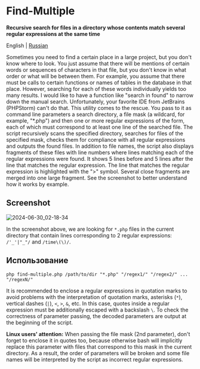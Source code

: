 # Find-Multiple
**Recursive search for files in a directory whose contents match several regular expressions at the same time**

English | [Russian](README_RU.md)

Sometimes you need to find a certain place in a large project, but you don't know where to look. You just assume that there will be mentions of certain words or sequences of characters in that file, but you don't know in what order or what will be between them. For example, you assume that there must be calls to certain functions or names of tables in the database in that place. However, searching for each of these words individually yields too many results. I would like to have a function like "search in found" to narrow down the manual search. Unfortunately, your favorite IDE from JetBrains (PHPStorm) can't do that. This utility comes to the rescue. You pass to it as command line parameters a search directory, a file mask (a wildcard, for example, "*.php") and then one or more regular expressions of the form, each of which must correspond to at least one line of the searched file. The script recursively scans the specified directory, searches for files of the specified mask, checks them for compliance with all regular expressions and outputs the found files. In addition to file names, the script also displays fragments of these files with line numbers where lines matching each of the regular expressions were found. It shows 5 lines before and 5 lines after the line that matches the regular expression. The line that matches the regular expression is highlighted with the ">" symbol. Several close fragments are merged into one large fragment. See the screenshot to better understand how it works by example.

## Screenshot
![2024-06-30_02-18-34](https://github.com/gugglegum/find-multiple/assets/1580712/020740cb-5cb9-4541-896f-08635cd86e3b)

In the screenshot above, we are looking for `*.php` files in the current directory that contain lines corresponding to 2 regular expressions: `/'_'|"_"/` and `/time\(\)/`.

## Использование

```shell
php find-multiple.php /path/to/dir "*.php" "/regex1/" "/regex2/" ... "/regexN/"
```

It is recommended to enclose a regular expressions in quotation marks to avoid problems with the interpretation of quotation marks, asterisks (`*`), vertical dashes (`|`), `<`, `>`, `&`, etc. In this case, quotes inside a regular expression must be additionally escaped with a backslash `\`. To check the correctness of parameter passing, the decoded parameters are output at the beginning of the script.

**Linux users' attention:** When passing the file mask (2nd parameter), don't forget to enclose it in quotes too, because otherwise bash will implicitly replace this parameter with files that correspond to this mask in the current directory. As a result, the order of parameters will be broken and some file names will be interpreted by the script as incorrect regular expressions.
